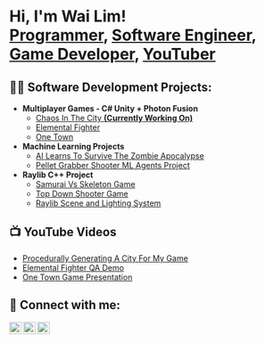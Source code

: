 <h1>Hi, I'm Wai Lim! <br/><a href="https://github.com/WaiLimChan1">Programmer</a>, <a href="https://www.linkedin.com/in/wailimchan/">Software Engineer</a>, <a href="https://wailimchan.itch.io/">Game Developer</a>, <a href="https://www.youtube.com/@WaiLimChan/videos">YouTuber</a></h1>


<h2>👨‍💻 Software Development Projects:</h2>

- <b>Multiplayer Games - C# Unity + Photon Fusion</b>
  - [Chaos In The City <b>(Currently Working On)</b>](https://github.com/WaiLimChan1/Chaos-In-The-City)
  - [Elemental Fighter](https://github.com/WaiLimChan1/Elemental-Fighter-Project)
  - [One Town](https://github.com/WaiLimChan1/One-Town-Game-Unity-Project)
- <b>Machine Learning Projects</b>
  - [AI Learns To Survive The Zombie Apocalypse](https://github.com/WaiLimChan1/AI-Learns-To-Survive-The-Zombie-Apocalypse)
  - [Pellet Grabber Shooter ML Agents Project](https://github.com/WaiLimChan1/Pellet-Grabber-Shooter-ML-Agents)
- <b>Raylib C++ Project</b>
  - [Samurai Vs Skeleton Game](https://github.com/WaiLimChan1/Raylib-Samurai-Vs-Skeleton-Game)
  - [Top Down Shooter Game](https://github.com/WaiLimChan1/Raylib-Top-Down-Shooter-Game)
  - [Raylib Scene and Lighting System](https://github.com/WaiLimChan1/Raylib-Scene-And-Lighting-System)
    
<h2>📺 YouTube Videos</h2>

- [Procedurally Generating A City For My Game](https://www.youtube.com/watch?v=p5arH1i-ydY)
- [Elemental Fighter QA Demo](https://www.youtube.com/watch?v=riivFV3txsY&t=104s)
- [One Town Game Presentation](https://www.youtube.com/watch?v=0RiTKtf6A6s&t=5s)

<h2> 🤳 Connect with me:</h2>

[<img align="left" alt="WaiLimChan | LinkedIn" width="22px" src="https://cdn.jsdelivr.net/npm/simple-icons@v3/icons/linkedin.svg" />][linkedin]
[<img align="left" alt="WaiLimChan | YouTube" width="22px" src="https://cdn.jsdelivr.net/npm/simple-icons@v3/icons/itch-dot-io.svg" />][itch.io]
[<img align="left" alt="WaiLimChan | YouTube" width="22px" src="https://cdn.jsdelivr.net/npm/simple-icons@v3/icons/youtube.svg" />][youtube]

[linkedin]: https://www.linkedin.com/in/wailimchan/
[Itch.io]: https://wailimchan.itch.io/
[YouTube]: https://www.youtube.com/@WaiLimChan/videos
